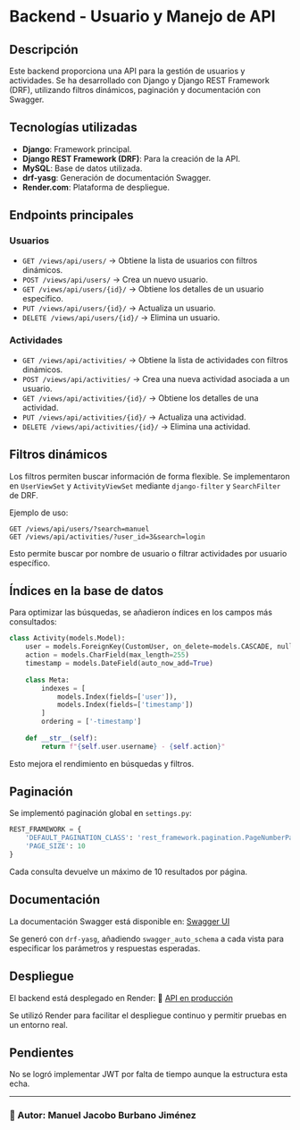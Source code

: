 # Backend - Usuario y Manejo de API

## Descripción
Este backend proporciona una API para la gestión de usuarios y actividades. Se ha desarrollado con Django y Django REST Framework (DRF), utilizando filtros dinámicos, paginación y documentación con Swagger.

## Tecnologías utilizadas
- **Django**: Framework principal.
- **Django REST Framework (DRF)**: Para la creación de la API.
- **MySQL**: Base de datos utilizada.
- **drf-yasg**: Generación de documentación Swagger.
- **Render.com**: Plataforma de despliegue.

## Endpoints principales

### Usuarios
- `GET /views/api/users/` → Obtiene la lista de usuarios con filtros dinámicos.
- `POST /views/api/users/` → Crea un nuevo usuario.
- `GET /views/api/users/{id}/` → Obtiene los detalles de un usuario específico.
- `PUT /views/api/users/{id}/` → Actualiza un usuario.
- `DELETE /views/api/users/{id}/` → Elimina un usuario.

### Actividades
- `GET /views/api/activities/` → Obtiene la lista de actividades con filtros dinámicos.
- `POST /views/api/activities/` → Crea una nueva actividad asociada a un usuario.
- `GET /views/api/activities/{id}/` → Obtiene los detalles de una actividad.
- `PUT /views/api/activities/{id}/` → Actualiza una actividad.
- `DELETE /views/api/activities/{id}/` → Elimina una actividad.

## Filtros dinámicos
Los filtros permiten buscar información de forma flexible. Se implementaron en `UserViewSet` y `ActivityViewSet` mediante `django-filter` y `SearchFilter` de DRF.

Ejemplo de uso:
```
GET /views/api/users/?search=manuel
GET /views/api/activities/?user_id=3&search=login
```
Esto permite buscar por nombre de usuario o filtrar actividades por usuario específico.

## Índices en la base de datos
Para optimizar las búsquedas, se añadieron índices en los campos más consultados:
```python
class Activity(models.Model):
    user = models.ForeignKey(CustomUser, on_delete=models.CASCADE, null=False, blank=False)
    action = models.CharField(max_length=255)
    timestamp = models.DateField(auto_now_add=True)
    
    class Meta:
        indexes = [
            models.Index(fields=['user']),
            models.Index(fields=['timestamp'])
        ]
        ordering = ['-timestamp']
        
    def __str__(self):
        return f"{self.user.username} - {self.action}"
```
Esto mejora el rendimiento en búsquedas y filtros.

## Paginación
Se implementó paginación global en `settings.py`:
```python
REST_FRAMEWORK = {
    'DEFAULT_PAGINATION_CLASS': 'rest_framework.pagination.PageNumberPagination',
    'PAGE_SIZE': 10
}
```
Cada consulta devuelve un máximo de 10 resultados por página.

## Documentación
La documentación Swagger está disponible en:
[Swagger UI](https://prueba-tecnica-backend-492t.onrender.com/docs/)

Se generó con `drf-yasg`, añadiendo `swagger_auto_schema` a cada vista para especificar los parámetros y respuestas esperadas.

## Despliegue
El backend está desplegado en Render:
🔗 [API en producción](https://prueba-tecnica-backend-492t.onrender.com)

Se utilizó Render para facilitar el despliegue continuo y permitir pruebas en un entorno real.

## Pendientes
No se logró implementar JWT por falta de tiempo aunque la estructura esta echa.

---
### 📌 Autor: **Manuel Jacobo Burbano Jiménez**

